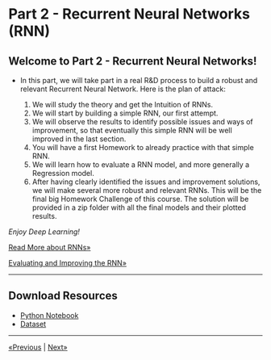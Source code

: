 # Part 2 - Recurrent Neural Networks (RNN)

## Welcome to Part 2 - Recurrent Neural Networks!

* In this part, we will take part in a real R&D process to build a robust and relevant Recurrent Neural Network. Here is the plan of attack:

    1. We will study the theory and get the Intuition of RNNs.
    2. We will start by building a simple RNN, our first attempt.
    3. We will observe the results to identify possible issues and ways of improvement, so that eventually this simple RNN will be well improved in the last section.
    4. You will have a first Homework to already practice with that simple RNN.
    5. We will learn how to evaluate a RNN model, and more generally a Regression model.
    6. After having clearly identified the issues and improvement solutions, we will make several more robust and relevant RNNs. This will be the final big Homework Challenge of this course. The solution will be provided in a zip folder with all the final models and their plotted results.

*Enjoy Deep Learning!*

<a href="Tutorial">Read More about RNNs»</a>

<a href="Tutorial/Evaluating and Improving the RNN">Evaluating and Improving the RNN»</a>
<hr>

## Download Resources
* <a href="Python/Recurrent Neural Networks (RNNs).ipynb" download>Python Notebook</a>
* <a href="Python/dataset.zip" download>Dataset</a>
<hr>

<a href="../Section 37 - Convolutional Neural Networks (CNNs)">«Previous</a> | <a href="../Section 39 - Self Organizing Maps (SOMs)">Next»</a>
